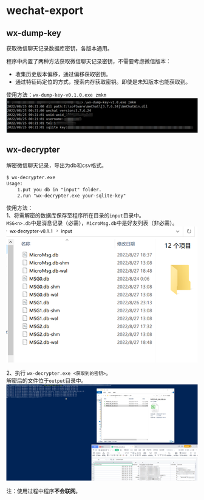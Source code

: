 # wechat-export

## wx-dump-key

获取微信聊天记录数据库密钥，各版本通用。

程序中内置了两种方法获取微信聊天记录密钥，不需要考虑微信版本：
- 收集历史版本偏移，通过偏移获取密钥。
- 通过特征码定位的方式，搜索内存获取密钥。即使是未知版本也能获取到。

使用方法：`wx-dump-key-v0.1.0.exe zmkm`
![](./img/1.png)


## wx-decrypter
解密微信聊天记录，导出为db和csv格式。  

```
$ wx-decrypter.exe
Usage:
    1.put you db in "input" folder.
    2.run "wx-decrypter.exe your-sqlite-key"
```

使用方法：  
1、将需解密的数据库保存至程序所在目录的`input`目录中。  
`MSG<n>.db`中是消息记录（必需），`MicroMsg.db`中是好友列表（非必需）。
![](./img/2.png)


2、执行 `wx-decrypter.exe <获取到的密钥>`。  
解密后的文件位于`output`目录中。 
![](./img/3.png)


注：使用过程中程序**不会联网**。
